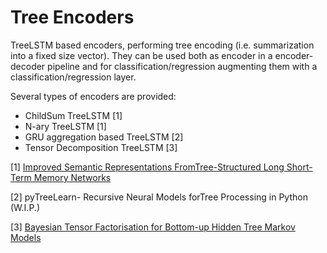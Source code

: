 # Tree Encoders
TreeLSTM based encoders, performing tree encoding (i.e. summarization into a fixed size vector). They can be used both as encoder in a encoder-decoder pipeline and for classification/regression augmenting them with a classification/regression layer.

Several types of encoders are provided:

- ChildSum TreeLSTM [1]
- N-ary TreeLSTM [1]
- GRU aggregation based TreeLSTM [2]
- Tensor Decomposition TreeLSTM [3]


[1] [Improved Semantic Representations FromTree-Structured Long Short-Term Memory Networks](https://www.aclweb.org/anthology/P15-1150.pdf)

[2] pyTreeLearn- Recursive Neural Models forTree Processing in Python (W.I.P.)

[3] [Bayesian Tensor Factorisation for Bottom-up Hidden Tree Markov Models](https://arxiv.org/pdf/1905.13528.pdf)
